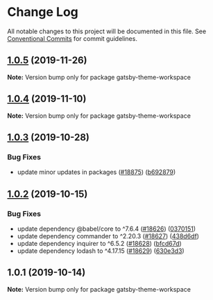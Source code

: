 # Change Log

All notable changes to this project will be documented in this file.
See [Conventional Commits](https://conventionalcommits.org) for commit guidelines.

## [1.0.5](https://github.com/gatsbyjs/gatsby/compare/gatsby-theme-workspace@1.0.4...gatsby-theme-workspace@1.0.5) (2019-11-26)

**Note:** Version bump only for package gatsby-theme-workspace

## [1.0.4](https://github.com/gatsbyjs/gatsby/compare/gatsby-theme-workspace@1.0.3...gatsby-theme-workspace@1.0.4) (2019-11-10)

**Note:** Version bump only for package gatsby-theme-workspace

## [1.0.3](https://github.com/gatsbyjs/gatsby/compare/gatsby-theme-workspace@1.0.2...gatsby-theme-workspace@1.0.3) (2019-10-28)

### Bug Fixes

- update minor updates in packages ([#18875](https://github.com/gatsbyjs/gatsby/issues/18875)) ([b692879](https://github.com/gatsbyjs/gatsby/commit/b692879))

## [1.0.2](https://github.com/gatsbyjs/gatsby/compare/gatsby-theme-workspace@1.0.1...gatsby-theme-workspace@1.0.2) (2019-10-15)

### Bug Fixes

- update dependency @babel/core to ^7.6.4 ([#18626](https://github.com/gatsbyjs/gatsby/issues/18626)) ([0370151](https://github.com/gatsbyjs/gatsby/commit/0370151))
- update dependency commander to ^2.20.3 ([#18627](https://github.com/gatsbyjs/gatsby/issues/18627)) ([438d6df](https://github.com/gatsbyjs/gatsby/commit/438d6df))
- update dependency inquirer to ^6.5.2 ([#18628](https://github.com/gatsbyjs/gatsby/issues/18628)) ([bfcd67d](https://github.com/gatsbyjs/gatsby/commit/bfcd67d))
- update dependency lodash to ^4.17.15 ([#18629](https://github.com/gatsbyjs/gatsby/issues/18629)) ([630e3d3](https://github.com/gatsbyjs/gatsby/commit/630e3d3))

## 1.0.1 (2019-10-14)

**Note:** Version bump only for package gatsby-theme-workspace
